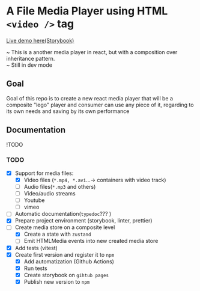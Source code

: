 # A File Media Player using HTML `<video />` tag

[Live demo here(Storybook)](https://bragaru-i.github.io/react-compose-player)

~ This is a another media player in react, but with a composition over inheritance pattern.  
~ Still in dev mode

## Goal

Goal of this repo is to create a new react media player that will be a composite "lego" player
and consumer can use any piece of it, regarding to its own needs and saving by its own performance

## Documentation

!TODO

### TODO

- [x] Support for media files:
  - [x] Video files (`*.mp4, *.avi`...-> containers with video track)
  - [ ] Audio files(`*.mp3` and others)
  - [ ] Video/audio streams
  - [ ] Youtube
  - [ ] vimeo
- [ ] Automatic documentation(`typedoc`??? )
- [x] Prepare project environment (storybook, linter, prettier)
- [ ] Create media store on a composite level
  - [x] Create a state with `zustand`
  - [ ] Emit HTMLMedia events into new created media store
- [x] Add tests (vitest)
- [x] Create first version and register it to `npm`
  - [x]  Add automatization (Github Actions)
    - [x] Run tests
    - [x] Create storybook on `gihtub pages`
    - [x] Publish new version to `npm`

